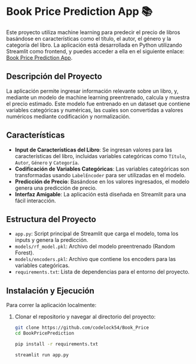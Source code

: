 # Book Price Prediction App 📚

Este proyecto utiliza machine learning para predecir el precio de libros basándose en características como el título, el autor, el género y la categoría del libro. La aplicación está desarrollada en Python utilizando Streamlit como frontend, y puedes acceder a ella en el siguiente enlace: [Book Price Prediction App](https://book-price-prediction.streamlit.app/).

## Descripción del Proyecto

La aplicación permite ingresar información relevante sobre un libro, y, mediante un modelo de machine learning preentrenado, calcula y muestra el precio estimado. Este modelo fue entrenado en un dataset que contiene variables categóricas y numéricas, las cuales son convertidas a valores numéricos mediante codificación y normalización.

## Características

- **Input de Características del Libro**: Se ingresan valores para las características del libro, incluidas variables categóricas como `Título`, `Autor`, `Género` y `Categoría`.
- **Codificación de Variables Categóricas**: Las variables categóricas son transformadas usando `LabelEncoder` para ser utilizadas en el modelo.
- **Predicción de Precio**: Basándose en los valores ingresados, el modelo genera una predicción de precio.
- **Interfaz Amigable**: La aplicación está diseñada en Streamlit para una fácil interacción.

## Estructura del Proyecto

- `app.py`: Script principal de Streamlit que carga el modelo, toma los inputs y genera la predicción.
- `models/rf_model.pkl`: Archivo del modelo preentrenado (Random Forest).
- `models/encoders.pkl`: Archivo que contiene los encoders para las variables categóricas.
- `requirements.txt`: Lista de dependencias para el entorno del proyecto.

## Instalación y Ejecución

Para correr la aplicación localmente:

1. Clonar el repositorio y navegar al directorio del proyecto:
   ```bash
   git clone https://github.com/codelock54/Book_Price
   cd BookPricePrediction

   pip install -r requirements.txt

   streamlit run app.py
   
   ```
